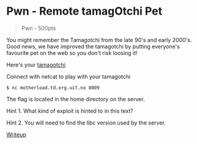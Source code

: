 # Pwn - Remote tamagOtchi Pet
> Pwn - 500pts

You might remember the Tamagotchi from the late 90's and early 2000's. Good news, we have improved the tamagotchi by putting everyone's favourite pet on the web so you don't risk loosing it!

Here's your [tamagotchi](src/tamagotchi)

Connect with netcat to play with your tamagotchi
```command
$ nc motherload.td.org.uit.no 8009
```

The flag is located in the home directory on the server.

Hint 1. What kind of exploit is hinted to in this text?

Hint 2. You will need to find the libc version used by the server.

[Writeup](writeup.md)
